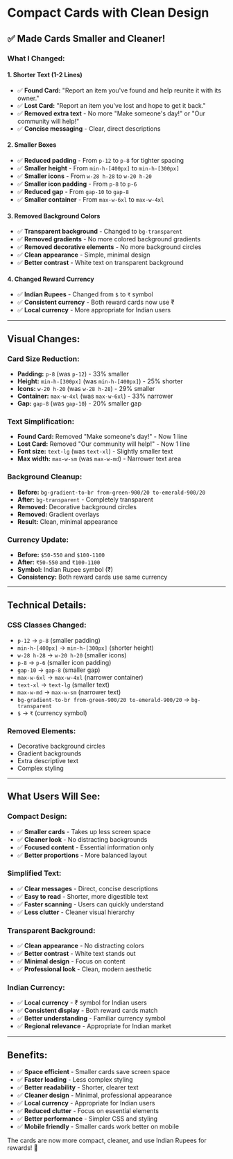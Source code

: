 # Compact Cards with Clean Design

## ✅ **Made Cards Smaller and Cleaner!**

### **What I Changed:**

#### **1. Shorter Text (1-2 Lines)**
- ✅ **Found Card:** "Report an item you've found and help reunite it with its owner."
- ✅ **Lost Card:** "Report an item you've lost and hope to get it back."
- ✅ **Removed extra text** - No more "Make someone's day!" or "Our community will help!"
- ✅ **Concise messaging** - Clear, direct descriptions

#### **2. Smaller Boxes**
- ✅ **Reduced padding** - From `p-12` to `p-8` for tighter spacing
- ✅ **Smaller height** - From `min-h-[400px]` to `min-h-[300px]`
- ✅ **Smaller icons** - From `w-28 h-28` to `w-20 h-20`
- ✅ **Smaller icon padding** - From `p-8` to `p-6`
- ✅ **Reduced gap** - From `gap-10` to `gap-8`
- ✅ **Smaller container** - From `max-w-6xl` to `max-w-4xl`

#### **3. Removed Background Colors**
- ✅ **Transparent background** - Changed to `bg-transparent`
- ✅ **Removed gradients** - No more colored background gradients
- ✅ **Removed decorative elements** - No more background circles
- ✅ **Clean appearance** - Simple, minimal design
- ✅ **Better contrast** - White text on transparent background

#### **4. Changed Reward Currency**
- ✅ **Indian Rupees** - Changed from `$` to `₹` symbol
- ✅ **Consistent currency** - Both reward cards now use ₹
- ✅ **Local currency** - More appropriate for Indian users

---

## **Visual Changes:**

### **Card Size Reduction:**
- **Padding:** `p-8` (was `p-12`) - 33% smaller
- **Height:** `min-h-[300px]` (was `min-h-[400px]`) - 25% shorter
- **Icons:** `w-20 h-20` (was `w-28 h-28`) - 29% smaller
- **Container:** `max-w-4xl` (was `max-w-6xl`) - 33% narrower
- **Gap:** `gap-8` (was `gap-10`) - 20% smaller gap

### **Text Simplification:**
- **Found Card:** Removed "Make someone's day!" - Now 1 line
- **Lost Card:** Removed "Our community will help!" - Now 1 line
- **Font size:** `text-lg` (was `text-xl`) - Slightly smaller text
- **Max width:** `max-w-sm` (was `max-w-md`) - Narrower text area

### **Background Cleanup:**
- **Before:** `bg-gradient-to-br from-green-900/20 to-emerald-900/20`
- **After:** `bg-transparent` - Completely transparent
- **Removed:** Decorative background circles
- **Removed:** Gradient overlays
- **Result:** Clean, minimal appearance

### **Currency Update:**
- **Before:** `$50-550` and `$100-1100`
- **After:** `₹50-550` and `₹100-1100`
- **Symbol:** Indian Rupee symbol (₹)
- **Consistency:** Both reward cards use same currency

---

## **Technical Details:**

### **CSS Classes Changed:**
- `p-12` → `p-8` (smaller padding)
- `min-h-[400px]` → `min-h-[300px]` (shorter height)
- `w-28 h-28` → `w-20 h-20` (smaller icons)
- `p-8` → `p-6` (smaller icon padding)
- `gap-10` → `gap-8` (smaller gap)
- `max-w-6xl` → `max-w-4xl` (narrower container)
- `text-xl` → `text-lg` (smaller text)
- `max-w-md` → `max-w-sm` (narrower text)
- `bg-gradient-to-br from-green-900/20 to-emerald-900/20` → `bg-transparent`
- `$` → `₹` (currency symbol)

### **Removed Elements:**
- Decorative background circles
- Gradient backgrounds
- Extra descriptive text
- Complex styling

---

## **What Users Will See:**

### **Compact Design:**
- ✅ **Smaller cards** - Takes up less screen space
- ✅ **Cleaner look** - No distracting backgrounds
- ✅ **Focused content** - Essential information only
- ✅ **Better proportions** - More balanced layout

### **Simplified Text:**
- ✅ **Clear messages** - Direct, concise descriptions
- ✅ **Easy to read** - Shorter, more digestible text
- ✅ **Faster scanning** - Users can quickly understand
- ✅ **Less clutter** - Cleaner visual hierarchy

### **Transparent Background:**
- ✅ **Clean appearance** - No distracting colors
- ✅ **Better contrast** - White text stands out
- ✅ **Minimal design** - Focus on content
- ✅ **Professional look** - Clean, modern aesthetic

### **Indian Currency:**
- ✅ **Local currency** - ₹ symbol for Indian users
- ✅ **Consistent display** - Both reward cards match
- ✅ **Better understanding** - Familiar currency symbol
- ✅ **Regional relevance** - Appropriate for Indian market

---

## **Benefits:**

- ✅ **Space efficient** - Smaller cards save screen space
- ✅ **Faster loading** - Less complex styling
- ✅ **Better readability** - Shorter, clearer text
- ✅ **Cleaner design** - Minimal, professional appearance
- ✅ **Local currency** - Appropriate for Indian users
- ✅ **Reduced clutter** - Focus on essential elements
- ✅ **Better performance** - Simpler CSS and styling
- ✅ **Mobile friendly** - Smaller cards work better on mobile

The cards are now more compact, cleaner, and use Indian Rupees for rewards! 🎉
